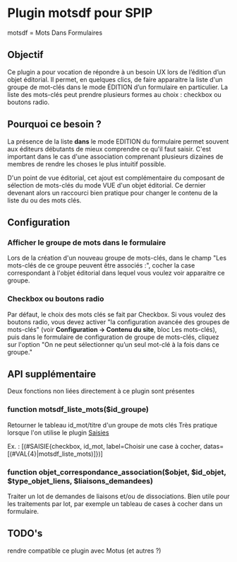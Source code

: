 # Plugin motsdf pour SPIP
motsdf = Mots Dans Formulaires

## Objectif
Ce plugin a pour vocation de répondre à un besoin UX lors de l’édition d’un objet éditorial.
Il permet, en quelques clics, de faire apparaitre la liste d'un groupe de mot-clés dans le mode ÉDITION d’un formulaire en particulier.
La liste des mots-clés peut prendre plusieurs formes au choix : checkbox ou boutons radio.


## Pourquoi ce besoin ?
La présence de la liste **dans** le mode EDITION du formulaire permet souvent aux éditeurs débutants de mieux comprendre ce qu'il faut saisir.
C'est important dans le cas d'une association comprenant plusieurs dizaines de membres de rendre les choses le plus intuitif possible.

D'un point de vue éditorial, cet ajout est complémentaire du composant de sélection de mots-clés du mode VUE d'un objet éditorial. Ce dernier devenant alors un raccourci bien pratique pour changer le contenu de la liste du ou des mots clés.

## Configuration
### Afficher le groupe de mots dans le formulaire
Lors de la création d'un nouveau groupe de mots-clés, dans le champ "Les mots-clés de ce groupe peuvent être associés :", cocher la case correspondant à l'objet éditorial dans lequel vous voulez voir apparaitre ce groupe. 

### Checkbox ou boutons radio
Par défaut, le choix des mots clés se fait par Checkbox.
Si vous voulez des boutons radio,  vous devez activer "la configuration avancée des groupes de mots-clés" (voir **Configuration -> Contenu du site**, bloc Les mots-clés), puis dans le formulaire de configuration de groupe de mots-clés, cliquez sur l'option "On ne peut sélectionner qu’un seul mot-clé à la fois dans ce groupe."


## API supplémentaire
Deux fonctions non liées directement à ce plugin sont présentes

### function motsdf_liste_mots($id_groupe)
Retourner le tableau id_mot/titre d'un groupe de mots clés
Très pratique lorsque l'on utilise le plugin <a href="https://contrib.spip.net/Saisies">Saisies</a>

Ex. : [(#SAISIE{checkbox, id_mot, label=Choisir une case à cocher, datas=[(#VAL{4}|motsdf_liste_mots)]})]

### function objet_correspondance_association($objet, $id_objet, $type_objet_liens, $liaisons_demandees)
Traiter un lot de demandes de liaisons et/ou de dissociations. Bien utile pour les traitements par lot, par exemple un tableau de cases à cocher dans un formulaire.

## TODO's
rendre compatible ce plugin avec Motus (et autres ?)